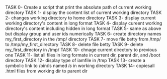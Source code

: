 TASK 0- Create a script that print the absolute path of current working directory
TASK 1- display the content list of current working directory
TASK 2- changes working directory to home directory
TASK 3- display current working directory's content in long format
TASK 4- display cureent working directory's content including hidden in long format
TASK 5- same as above but display group and user ids numerically
TASK 6- create directory names my_first_directory in the /tmp/ directory
TASK 7- move file betty from /tmp/ to /tmp/my_first_directory
TASK 8- delete file betty
TASK 9- delete my_first_directory in /tmp/
TASK 10- chnage current directory to previous one
TASK 11- list all files in long formate in current dir, parent dir, and /boot directory
TASK 12- display type of iamfile in /tmp
TASK 13- create a symbolic link to /bin/ls named _ls_ in working directory
TASK 14- copiesall .html files from working dir to parent dir

